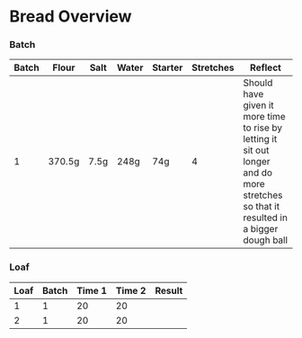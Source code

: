 # Bread Overview

### Batch
| Batch | Flour  | Salt | Water | Starter | Stretches | Reflect                                                                                                                              |
| ----- | ------ | ---- | ----- | ------- | --------- | ------------------------------------------------------------------------------------------------------------------------------------ |
| 1     | 370.5g | 7.5g | 248g  | 74g     | 4         | Should have given it more time to rise by letting it sit out longer and do more stretches so that it resulted in a bigger dough ball |

### Loaf
| Loaf | Batch | Time 1 | Time 2 | Result |
| ---- | ----- | ------ | ------ | ------ |
| 1    | 1     | 20     | 20     |        |
| 2    | 1     | 20     | 20     |        |
